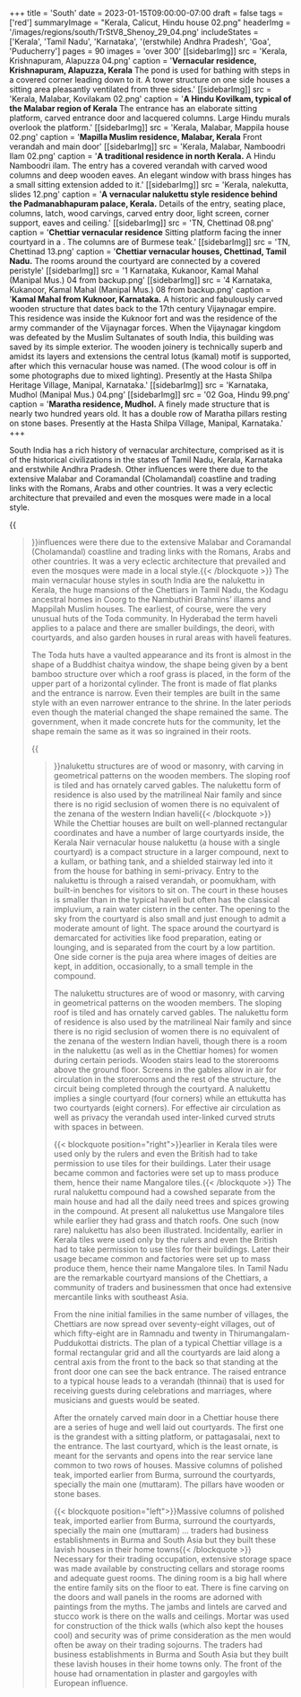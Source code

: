 +++
title = 'South'
date = 2023-01-15T09:00:00-07:00
draft = false
tags = ['red']
summaryImage = "Kerala, Calicut, Hindu house 02.png"
headerImg = '/images/regions/south/TrStV8_Shenoy_29_04.png'
includeStates = ['Kerala', 'Tamil Nadu', 'Karnataka', '(erstwhile) Andhra Pradesh', 'Goa', 'Puducherry']
pages = 90
images = 'over 300'
[[sidebarImg]]
src = 'Kerala, Krishnapuram, Alapuzza 04.png'
caption = '**Vernacular residence, Krishnapuram, Alapuzza, Kerala** The pond is used for bathing with steps in a covered corner leading down to it. A tower structure on one side houses a sitting area pleasantly ventilated from three sides.'
[[sidebarImg]]
src = 'Kerala, Malabar, Kovilakam 02.png'
caption = '**A Hindu Kovilkam, typical of the Malabar region of Kerala** The entrance has an elaborate sitting platform, carved entrance door and lacquered columns. Large Hindu murals overlook the platform.'
[[sidebarImg]]
src = 'Kerala, Malabar, Mappila house 02.png'
caption = '**Mapilla Muslim residence, Malabar, Kerala** Front verandah and main door'
[[sidebarImg]]
src = 'Kerala, Malabar, Namboodri Ilam 02.png'
caption = '**A traditional residence in north Kerala.** A Hindu Namboodri ilam. The entry has a covered verandah with carved wood columns and deep wooden eaves. An elegant window with brass hinges has a small sitting extension added to it.'
[[sidebarImg]]
src = 'Kerala, nalekutta, slides 12.png'
caption = '**A vernacular nalukettu style residence behind the Padmanabhapuram palace, Kerala.** Details of the entry, seating place, columns, latch, wood carvings, carved entry door, light screen, corner support, eaves and ceiling.'
[[sidebarImg]]
src = 'TN, Chettinad 08.png'
caption = '**Chettiar vernacular residence** Sitting platform facing the inner courtyard in a . The columns are of Burmese teak.'
[[sidebarImg]]
src = 'TN, Chettinad 13.png'
caption = '**Chettiar vernacular houses, Chettinad, Tamil Nadu.** The rooms around the courtyard are connected by a covered peristyle'
[[sidebarImg]]
src = '1 Karnataka, Kukanoor, Kamal Mahal (Manipal Mus.) 04 from backup.png'
[[sidebarImg]]
src = '4 Karnataka, Kukanoor, Kamal Mahal (Manipal Mus.) 08 from backup.png'
caption = '**Kamal Mahal from Kuknoor, Karnataka.** A historic and fabulously carved wooden structure that dates back to the 17th century Vijaynagar empire. This residence was inside the Kuknoor fort and was the residence of the army commander of the Vijaynagar forces. When the Vijaynagar kingdom was defeated by the Muslim Sultanates of south India, this building was saved by its simple exterior. The wooden joinery is technically superb and amidst its layers and extensions the central lotus (kamal) motif is supported, after which this vernacular house was named. (The wood colour is off in some photographs due to mixed lighting). Presently at the Hasta Shilpa Heritage Village, Manipal, Karnataka.'
[[sidebarImg]]
src = 'Karnataka, Mudhol (Manipal Mus.) 04.png'
[[sidebarImg]]
src = '02 Goa, Hindu 99.png'
caption = '**Maratha residence, Mudhol.** A finely made structure that is nearly two hundred years old. It has a double row of Maratha pillars resting on stone bases. Presently at the Hasta Shilpa Village, Manipal, Karnataka.'
+++

South India has a rich history of vernacular architecture, comprised as it is of the historical
civilizations in the states of Tamil Nadu, Kerala, Karnataka and erstwhile Andhra Pradesh.
Other influences were there due to the extensive Malabar and Coramandal (Cholamandal)
coastline and trading links with the Romans, Arabs and other countries. It was a very eclectic
architecture that prevailed and even the mosques were made in a local style.

{{<blockquote position="right">}}influences were there due to the extensive Malabar and Coramandal (Cholamandal) coastline and trading links with the Romans, Arabs and other countries. It was a very eclectic
architecture that prevailed and even the mosques were made in a local style.{{< /blockquote >}} The main vernacular house styles in south India are the nalukettu in Kerala, the huge
mansions of the Chettiars in Tamil Nadu, the Kodagu ancestral homes in Coorg to the
Nambuthiri Brahmins’ illams and Mappilah Muslim houses. The earliest, of course, were the
very unusual huts of the Toda community. In Hyderabad the term haveli applies to a palace
and there are smaller buildings, the deori, with courtyards, and also garden houses in rural
areas with haveli features.

The Toda huts have a vaulted appearance and its front is almost in the shape of a Buddhist
chaitya window, the shape being given by a bent bamboo structure over which a roof grass
is placed, in the form of the upper part of a horizontal cylinder. The front is made of flat
planks and the entrance is narrow. Even their temples are built in the same style with an even
narrower entrance to the shrine. In the later periods even though the material changed the
shape remained the same. The government, when it made concrete huts for the community,
let the shape remain the same as it was so ingrained in their roots.

{{<blockquote position="left">}}nalukettu structures are of wood or masonry, with carving in geometrical patterns on the wooden members. The sloping roof is tiled and has ornately carved gables. The nalukettu
form of residence is also used by the matrilineal Nair family and since there is no rigid
seclusion of women there is no equivalent of the zenana of the western Indian haveli{{< /blockquote >}} While the Chettiar houses are built on well-planned rectangular coordinates and have a
number of large courtyards inside, the Kerala Nair vernacular house nalukettu (a house
with a single courtyard) is a compact structure in a larger compound, next to a kullam, or
bathing tank, and a shielded stairway led into it from the house for bathing in semi-privacy.
Entry to the nalukettu is through a raised verandah, or poomukham, with built-in benches
for visitors to sit on. The court in these houses is smaller than in the typical haveli but often
has the classical impluvium, a rain water cistern in the center. The opening to the sky from
the courtyard is also small and just enough to admit a moderate amount of light. The space
around the courtyard is demarcated for activities like food preparation, eating or lounging,
and is separated from the court by a low partition. One side corner is the puja area where
images of deities are kept, in addition, occasionally, to a small temple in the compound.

 The nalukettu structures are of wood or masonry, with carving in geometrical patterns on
the wooden members. The sloping roof is tiled and has ornately carved gables. The nalukettu
form of residence is also used by the matrilineal Nair family and since there is no rigid
seclusion of women there is no equivalent of the zenana of the western Indian haveli, though
there is a room in the nalukettu (as well as in the Chettiar homes) for women during certain
periods. Wooden stairs lead to the storerooms above the ground floor. Screens in the gables
allow in air for circulation in the storerooms and the rest of the structure, the circuit being
completed through the courtyard. A nalukettu implies a single courtyard (four corners) while
an ettukutta has two courtyards (eight corners). For effective air circulation as well as privacy
the verandah used inter-linked curved struts with spaces in between.

{{< blockquote position="right">}}earlier in Kerala tiles were used only by the rulers and even
the British had to take permission to use tiles for their buildings. Later their usage became
common and factories were set up to mass produce them, hence their name Mangalore tiles.{{< /blockquote >}} The rural nalukettu compound had a cowshed separate from the main house and had all the
daily need trees and spices growing in the compound. At present all nalukettus use Mangalore
tiles while earlier they had grass and thatch roofs. One such (now rare) nalukettu has also
been illustrated. Incidentally, earlier in Kerala tiles were used only by the rulers and even
the British had to take permission to use tiles for their buildings. Later their usage became
common and factories were set up to mass produce them, hence their name Mangalore tiles.
In Tamil Nadu are the remarkable courtyard mansions of the Chettiars, a community of
traders and businessmen that once had extensive mercantile links with southeast Asia.

From the nine initial families in the same number of villages, the Chettiars are now
spread over seventy-eight villages, out of which fifty-eight are in Ramnadu and twenty in
Thirumangalam-Puddukottai districts. The plan of a typical Chettiar village is a formal
rectangular grid and all the courtyards are laid along a central axis from the front to the
back so that standing at the front door one can see the back entrance. The raised entrance
to a typical house leads to a verandah (thinnai) that is used for receiving guests during
celebrations and marriages, where musicians and guests would be seated.

After the ornately carved main door in a Chettiar house there are a series of huge and well
laid out courtyards. The first one is the grandest with a sitting platform, or pattagasalai,
next to the entrance. The last courtyard, which is the least ornate, is meant for the servants
and opens into the rear service lane common to two rows of houses. Massive columns of
polished teak, imported earlier from Burma, surround the courtyards, specially the main one
(muttaram). The pillars have wooden or stone bases.

{{< blockquote position="left">}}Massive columns of polished teak, imported earlier from Burma, surround the courtyards, specially the main one
(muttaram) &hellip; traders had business establishments in Burma and South Asia but they built these lavish houses in their home towns{{< /blockquote >}} Necessary for their trading occupation, extensive storage space was made available by constructing cellars and storage rooms and adequate guest rooms. The dining room is a
big hall where the entire family sits on the floor to eat. There is fine carving on the doors
and wall panels in the rooms are adorned with paintings from the myths. The jambs and
lintels are carved and stucco work is there on the walls and ceilings. Mortar was used for
construction of the thick walls (which also kept the houses cool) and security was of prime
consideration as the men would often be away on their trading sojourns. The traders had
business establishments in Burma and South Asia but they built these lavish houses in their
home towns only. The front of the house had ornamentation in plaster and gargoyles with
European influence.